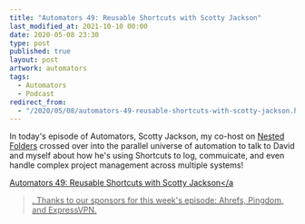 ```yaml
---
title: "Automators 49: Reusable Shortcuts with Scotty Jackson"
last_modified_at: 2021-10-10 00:00
date: 2020-05-08 23:30
type: post
published: true
layout: post
artwork: automators
tags:
  - Automators
  - Podcast
redirect_from:
  - "/2020/05/08/automators-49-reusable-shortcuts-with-scotty-jackson.html"
---
```



  In today's episode of Automators, Scotty Jackson, my co-host on
  <a href="http://nestedfolderspodcast.com/">Nested Folders</a> crossed over
  into the parallel universe of automation to talk to David and myself about how
  he's using Shortcuts to log, commuicate, and even handle complex project
  management across multiple systems!  

<!--more-->

  <a href="http://relay.fm/automators/49"
    >Automators 49: Reusable Shortcuts with Scotty Jackson</a
  >. Thanks to our sponsors for this week's episode: Ahrefs, Pingdom, and
  ExpressVPN.  
